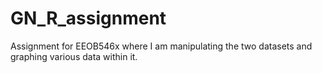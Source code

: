 # GN_R_assignment
Assignment for EEOB546x where I am manipulating the two datasets and graphing various data within it.
